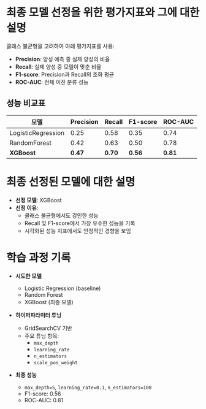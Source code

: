 # 최종 모델 선정을 위한 평가지표와 그에 대한 설명

클래스 불균형을 고려하여 아래 평가지표를 사용:
- **Precision**: 양성 예측 중 실제 양성의 비율
- **Recall**: 실제 양성 중 모델이 맞춘 비율
- **F1-score**: Precision과 Recall의 조화 평균
- **ROC-AUC**: 전체 이진 분류 성능

## 성능 비교표

| 모델              | Precision | Recall | F1-score | ROC-AUC |
|------------------|-----------|--------|----------|---------|
| LogisticRegression | 0.25      | 0.58   | 0.35     | 0.74    |
| RandomForest       | 0.42      | 0.63   | 0.50     | 0.78    |
| **XGBoost**        | **0.47**  | **0.70** | **0.56** | **0.81** |


# 최종 선정된 모델에 대한 설명

- **선정 모델**: XGBoost
- **선정 이유**:
  - 클래스 불균형에서도 강인한 성능
  - Recall 및 F1-score에서 가장 우수한 성능을 기록
  - 시각화된 성능 지표에서도 안정적인 경향을 보임

# 학습 과정 기록

- **시도한 모델**
  - Logistic Regression (baseline)
  - Random Forest
  - XGBoost (최종 모델)

- **하이퍼파라미터 튜닝**
  - GridSearchCV 기반
  - 주요 튜닝 항목:
    - `max_depth`
    - `learning_rate`
    - `n_estimators`
    - `scale_pos_weight`

- **최종 성능**
  - `max_depth=5`, `learning_rate=0.1`, `n_estimators=100`
  - F1-score: 0.56
  - ROC-AUC: 0.81

